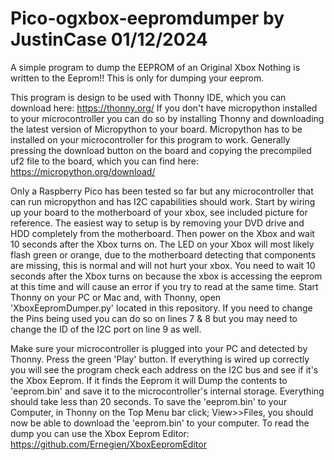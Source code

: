 # Pico-ogxbox-eepromdumper by JustinCase 01/12/2024


 A simple program to dump the EEPROM of an Original Xbox
 Nothing is written to the Eeprom!! This is only for dumping your eeprom.
    
This program is design to be used with Thonny IDE, which you can download here: https://thonny.org/
If you don't have micropython installed to your microcontroller you can do so by installing Thonny and downloading the latest version of Micropython to your board. Micropython has to be installed on your microcontroller for this program to work. Generally pressing the download button on the board and copying the precompiled uf2 file to the board, which you can find here: https://micropython.org/download/



Only a Raspberry Pico has been tested so far but any microcontroller that can run micropython and has I2C capabilities should work.
Start by wiring up your board to the motherboard of your xbox, see included picture for reference.
The easiest way to setup is by removing your DVD drive and HDD completely from the motherboard. Then power on the Xbox and wait 10 seconds after the Xbox turns on. The LED on your Xbox will most likely flash green or orange, due to the motherboard detecting that components are missing, this is normal and will not hurt your xbox. You need to wait 10 seconds after the Xbox turns on because the xbox is accessing the eeprom at this time and will cause an error if you try to read at the same time. Start Thonny on your PC or Mac and, with Thonny, open 'XboxEepromDumper.py' located in this repository. If you need to change the Pins being used you can do so on lines 7 & 8 but you may need to change the ID of the I2C port on line 9 as well.


Make sure your microcontroller is plugged into your PC and detected by Thonny. Press the green 'Play' button. If everything is wired up correctly you will see the program check each address on the I2C bus and see if it's the Xbox Eeprom. If it finds the Eeprom it will Dump the contents to 'eeprom.bin' and save it to the microcontroller's internal storage. Everything should take less than 20 seconds.
To save the 'eeprom.bin' to your Computer, in Thonny on the Top Menu bar click; View>>Files, you should now be able to download the 'eeprom.bin' to your computer. To read the dump you can use the Xbox Eeprom Editor: https://github.com/Ernegien/XboxEepromEditor
